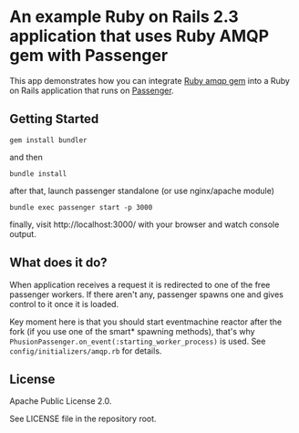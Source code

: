 # An example Ruby on Rails 2.3 application that uses Ruby AMQP gem with Passenger #

This app demonstrates how you can integrate [Ruby amqp gem](http://github.com/ruby-amqp/amqp) into a Ruby on Rails application that runs on [Passenger](http://www.modrails.com/).

## Getting Started ##

    gem install bundler

and then

    bundle install

after that, launch passenger standalone (or use nginx/apache module)

    bundle exec passenger start -p 3000

finally, visit http://localhost:3000/ with your browser and watch console output.


## What does it do? ##

When application receives a request it is redirected to one of the free passenger workers. If there aren't any, passenger spawns one and gives control to it once it is loaded.

Key moment here is that you should start eventmachine reactor after the fork (if you use one of the smart* spawning methods),
that's why `PhusionPassenger.on_event(:starting_worker_process)` is used. See `config/initializers/amqp.rb` for details.

## License ##

Apache Public License 2.0.

See LICENSE file in the repository root.
